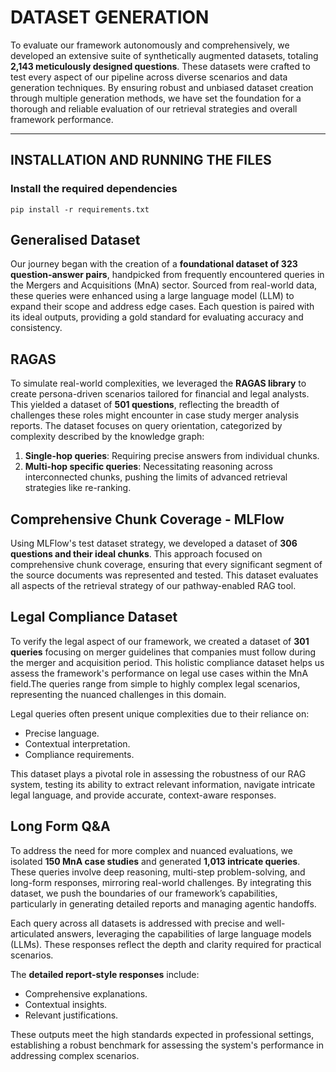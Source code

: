 # DATASET GENERATION

To evaluate our framework autonomously and comprehensively, we developed an extensive suite of synthetically augmented datasets, totaling **2,143 meticulously designed questions**. These datasets were crafted to test every aspect of our pipeline across diverse scenarios and data generation techniques. By ensuring robust and unbiased dataset creation through multiple generation methods, we have set the foundation for a thorough and reliable evaluation of our retrieval strategies and overall framework performance.

---

## INSTALLATION  AND RUNNING THE FILES

### Install the required dependencies

`pip install -r requirements.txt`


## Generalised Dataset

Our journey began with the creation of a **foundational dataset of 323 question-answer pairs**, handpicked from frequently encountered queries in the Mergers and Acquisitions (MnA) sector. Sourced from real-world data, these queries were enhanced using a large language model (LLM) to expand their scope and address edge cases. Each question is paired with its ideal outputs, providing a gold standard for evaluating accuracy and consistency.

##  RAGAS

To simulate real-world complexities, we leveraged the **RAGAS library** to create persona-driven scenarios tailored for financial and legal analysts. This yielded a dataset of **501 questions**, reflecting the breadth of challenges these roles might encounter in case study merger analysis reports. The dataset focuses on query orientation, categorized by complexity described by the knowledge graph:

1. **Single-hop queries**: Requiring precise answers from individual chunks.
2. **Multi-hop specific queries**: Necessitating reasoning across interconnected chunks, pushing the limits of advanced retrieval strategies like re-ranking.

## Comprehensive Chunk Coverage - MLFlow

Using MLFlow's test dataset strategy, we developed a dataset of **306 questions and their ideal chunks**. This approach focused on comprehensive chunk coverage, ensuring that every significant segment of the source documents was represented and tested. This dataset evaluates all aspects of the retrieval strategy of our pathway-enabled RAG tool.

## Legal Compliance Dataset

To verify the legal aspect of our framework, we created a dataset of **301 queries** focusing on merger guidelines that companies must follow during the merger and acquisition period. This holistic compliance dataset helps us assess the framework's performance on legal use cases within the MnA field.The queries range from simple to highly complex legal scenarios, representing the nuanced challenges in this domain.

Legal queries often present unique complexities due to their reliance on:
- Precise language.
- Contextual interpretation.
- Compliance requirements.

This dataset plays a pivotal role in assessing the robustness of our RAG system, testing its ability to extract relevant information, navigate intricate legal language, and provide accurate, context-aware responses.

## Long Form Q&A

To address the need for more complex and nuanced evaluations, we isolated **150 MnA case studies** and generated **1,013 intricate queries**. These queries involve deep reasoning, multi-step problem-solving, and long-form responses, mirroring real-world challenges. By integrating this dataset, we push the boundaries of our framework’s capabilities, particularly in generating detailed reports and managing agentic handoffs.

Each query across all datasets is addressed with precise and well-articulated answers, leveraging the capabilities of large language models (LLMs). These responses reflect the depth and clarity required for practical scenarios. 

The **detailed report-style responses** include:
- Comprehensive explanations.
- Contextual insights.
- Relevant justifications.

These outputs meet the high standards expected in professional settings, establishing a robust benchmark for assessing the system's performance in addressing complex scenarios.

